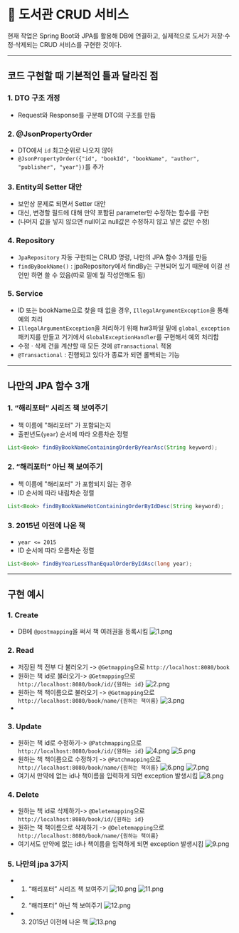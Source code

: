 # 🏦 도서관 CRUD 서비스

현재 작업은 Spring Boot와 JPA를 활용해 DB에 연결하고, 실제적으로 도서가 저장·수정·삭제되는 CRUD 서비스를 구현한 것이다.

---

## 코드 구현할 때 기본적인 틀과 달라진 점 

### 1. DTO 구조 개정

- Request와 Response를 구분해 DTO의 구조를 만듭

### 2. @JsonPropertyOrder

- DTO에서 `id` 최고순위로 나오지 않아 
- `@JsonPropertyOrder({"id", "bookId", "bookName", "author", "publisher", "year"})`를 추가

### 3. Entity의 Setter 대안

- 보안상 문제로 되면서 Setter 대안
- 대신, 변경할 필드에 대해 만약 포함된 parameter만 수정하는 함수를 구현
- (나머지 값을 넣지 않으면 null이고 null값은 수정하지 않고 넣은 값만 수정)

### 4. Repository

- `JpaRepository` 자동 구현되는 CRUD 명령, 나만의 JPA 함수 3개를 만듬
- `findByBookName()` : jpaRepository에서 findBy는 구현되어 있기 때문에 이걸 선언만 하면 쓸 수 있음(따로 밑에 뭘 작성안해도 됨)

### 5. Service

- ID 또는 bookName으로 찾을 때 없을 경우, `IllegalArgumentException`을 통해 예외 처리
- `IllegalArgumentException`을 처리하기 위해 hw3파일 밑에 `global_exception` 패키지를 만들고 거기에서 `GlobalExceptionHandler`를 구현해서 예외 처리함
- 수정 · 삭제 건을 계산할 때 모든 것에 `@Transactional` 적용
- `@Transactional` : 진행되고 있다가 종료가 되면 롤백되는 기능

---

## 나만의 JPA 함수 3개

### 1. “해리포터” 시리즈 책 보여주기

- 책 이름에 "해리포터" 가 포함되는지
- 출판년도(`year`) 순서에 따라 오름차순 정렬

```java
List<Book> findByBookNameContainingOrderByYearAsc(String keyword);
```

### 2. “해리포터” 아닌 책 보여주기

- 책 이름에 "해리포터" 가 포함되지 않는 경우
- ID 순서에 따라 내림차순 정렬

```java
List<Book> findByBookNameNotContainingOrderByIdDesc(String keyword);
```

### 3. 2015년 이전에 나온 책

- `year <= 2015`
- ID 순서에 따라 오름차순 정렬

```java
List<Book> findByYearLessThanEqualOrderByIdAsc(long year);
```

---
## 구현 예시
### 1. Create
- DB에 `@postmapping`을 써서 책 여러권을 등록시킴
![1.png](src/main/resources/static/1.png)
### 2. Read
- 저장된 책 전부 다 불러오기 -> `@Getmapping`으로 `http://localhost:8080/book`
- 원하는 책 id로 불러오기-> `@Getmapping`으로 `http://localhost:8080/book/id/{원하는 id}`
![2.png](src/main/resources/static/2.png)
- 원하는 책 책이름으로 불러오기 -> `@Getmapping`으로 `http://localhost:8080/book/name/{원하는 책이름}`
![3.png](src/main/resources/static/3.png)
- 
### 3. Update
- 원하는 책 id로 수정하기-> `@Patchmapping`으로 `http://localhost:8080/book/id/{원하는 id}`
![4.png](src/main/resources/static/4.png)
![5.png](src/main/resources/static/5.png)
- 원하는 책 책이름으로 수정하기 -> `@Patchmapping`으로 `http://localhost:8080/book/name/{원하는 책이름}`
![6.png](src/main/resources/static/6.png)
![7.png](src/main/resources/static/7.png)
- 여기서 만약에 없는 id나 책이름을 입력하게 되면 exception 발생시킴
![8.png](src/main/resources/static/8.png)
### 4. Delete
- 원하는 책 id로 삭제하기-> `@Deletemapping`으로 `http://localhost:8080/book/id/{원하는 id}`
- 원하는 책 책이름으로 삭제하기 -> `@Deletemapping`으로 `http://localhost:8080/book/name/{원하는 책이름}`
- 여기서도 만약에 없는 id나 책이름을 입력하게 되면 exception 발생시킴
![9.png](src/main/resources/static/9.png)
### 5. 나만의 jpa 3가지

- 1. “해리포터” 시리즈 책 보여주기
![10.png](src/main/resources/static/10.png)
![11.png](src/main/resources/static/11.png)
- 2. “해리포터” 아닌 책 보여주기
![12.png](src/main/resources/static/12.png)
- 3. 2015년 이전에 나온 책
![13.png](src/main/resources/static/13.png)